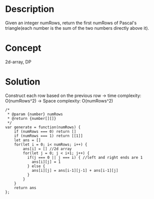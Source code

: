 # Description
Given an integer numRows, return the first numRows of Pascal's triangle(each number is the sum of the two numbers directly above it).
# Concept
2d-array, DP
# Solution
Construct each row based on the previous row -> time complexity: O(numRows^2) -> Space complexity: O(numRows^2)

```
/*
 * @param {number} numRows
 * @return {number[][]}
 */
var generate = function(numRows) {
    if (numRows === 0) return []
    if (numRows === 1) return [[1]]
    let ans = []
    for(let i = 0; i< numRows; i++) {
        ans[i] = [] //2d array
        for(let j = 0; j < i+1; j++) {
          if(j === 0 || j === i) { //left and right ends are 1
            ans[i][j] = 1
          } else {
            ans[i][j] = ans[i-1][j-1] + ans[i-1][j]
          }
        } 
    }
    return ans
}; 
```
